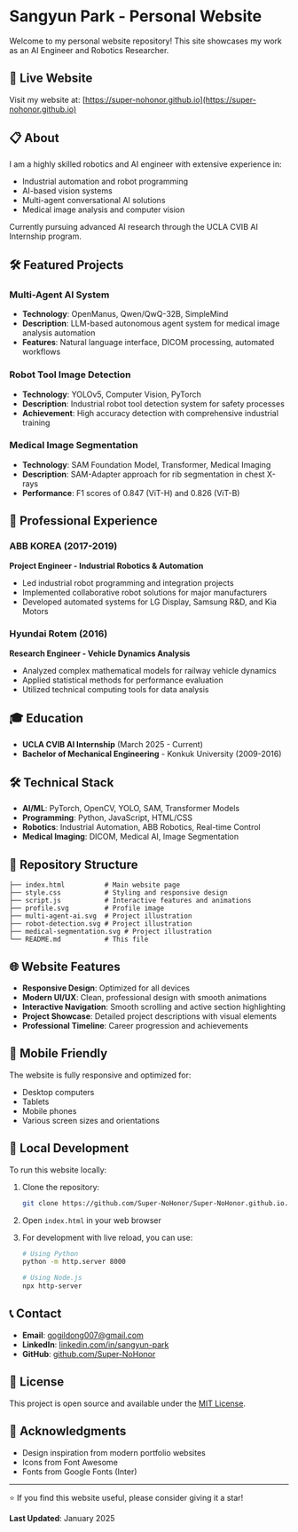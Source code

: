 # Sangyun Park - Personal Website

Welcome to my personal website repository! This site showcases my work as an AI Engineer and Robotics Researcher.

## 🚀 Live Website

Visit my website at: [https://super-nohonor.github.io](https://super-nohonor.github.io)

## 📋 About

I am a highly skilled robotics and AI engineer with extensive experience in:
- Industrial automation and robot programming
- AI-based vision systems
- Multi-agent conversational AI solutions
- Medical image analysis and computer vision

Currently pursuing advanced AI research through the UCLA CVIB AI Internship program.

## 🛠️ Featured Projects

### Multi-Agent AI System
- **Technology**: OpenManus, Qwen/QwQ-32B, SimpleMind
- **Description**: LLM-based autonomous agent system for medical image analysis automation
- **Features**: Natural language interface, DICOM processing, automated workflows

### Robot Tool Image Detection
- **Technology**: YOLOv5, Computer Vision, PyTorch
- **Description**: Industrial robot tool detection system for safety processes
- **Achievement**: High accuracy detection with comprehensive industrial training

### Medical Image Segmentation
- **Technology**: SAM Foundation Model, Transformer, Medical Imaging
- **Description**: SAM-Adapter approach for rib segmentation in chest X-rays
- **Performance**: F1 scores of 0.847 (ViT-H) and 0.826 (ViT-B)

## 💼 Professional Experience

### ABB KOREA (2017-2019)
**Project Engineer - Industrial Robotics & Automation**
- Led industrial robot programming and integration projects
- Implemented collaborative robot solutions for major manufacturers
- Developed automated systems for LG Display, Samsung R&D, and Kia Motors

### Hyundai Rotem (2016)
**Research Engineer - Vehicle Dynamics Analysis**
- Analyzed complex mathematical models for railway vehicle dynamics
- Applied statistical methods for performance evaluation
- Utilized technical computing tools for data analysis

## 🎓 Education

- **UCLA CVIB AI Internship** (March 2025 - Current)
- **Bachelor of Mechanical Engineering** - Konkuk University (2009-2016)

## 🛠️ Technical Stack

- **AI/ML**: PyTorch, OpenCV, YOLO, SAM, Transformer Models
- **Programming**: Python, JavaScript, HTML/CSS
- **Robotics**: Industrial Automation, ABB Robotics, Real-time Control
- **Medical Imaging**: DICOM, Medical AI, Image Segmentation

## 📁 Repository Structure

```
├── index.html          # Main website page
├── style.css           # Styling and responsive design
├── script.js           # Interactive features and animations
├── profile.svg         # Profile image
├── multi-agent-ai.svg  # Project illustration
├── robot-detection.svg # Project illustration
├── medical-segmentation.svg # Project illustration
└── README.md           # This file
```

## 🌐 Website Features

- **Responsive Design**: Optimized for all devices
- **Modern UI/UX**: Clean, professional design with smooth animations
- **Interactive Navigation**: Smooth scrolling and active section highlighting
- **Project Showcase**: Detailed project descriptions with visual elements
- **Professional Timeline**: Career progression and achievements

## 📱 Mobile Friendly

The website is fully responsive and optimized for:
- Desktop computers
- Tablets
- Mobile phones
- Various screen sizes and orientations

## 🔧 Local Development

To run this website locally:

1. Clone the repository:
   ```bash
   git clone https://github.com/Super-NoHonor/Super-NoHonor.github.io.git
   ```

2. Open `index.html` in your web browser

3. For development with live reload, you can use:
   ```bash
   # Using Python
   python -m http.server 8000
   
   # Using Node.js
   npx http-server
   ```

## 📞 Contact

- **Email**: gogildong007@gmail.com
- **LinkedIn**: [linkedin.com/in/sangyun-park](https://linkedin.com/in/sangyun-park)
- **GitHub**: [github.com/Super-NoHonor](https://github.com/Super-NoHonor)

## 📄 License

This project is open source and available under the [MIT License](LICENSE).

## 🙏 Acknowledgments

- Design inspiration from modern portfolio websites
- Icons from Font Awesome
- Fonts from Google Fonts (Inter)

---

⭐ If you find this website useful, please consider giving it a star!

**Last Updated**: January 2025
